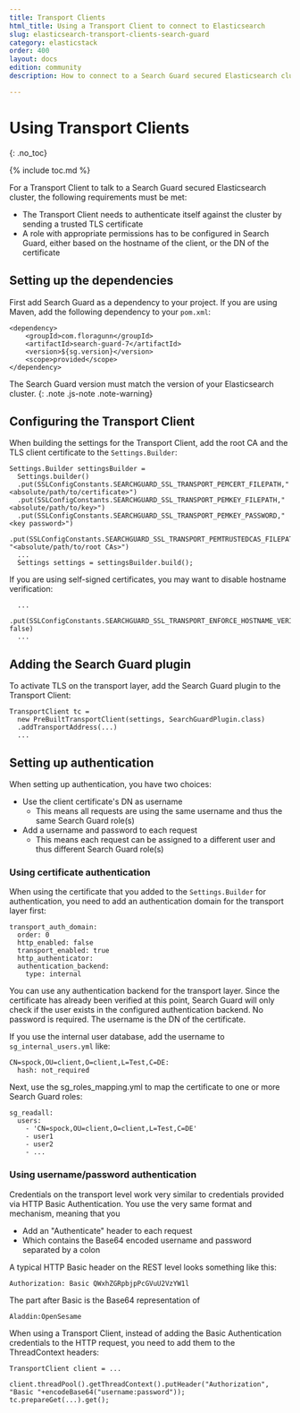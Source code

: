 ```yaml
---
title: Transport Clients
html_title: Using a Transport Client to connect to Elasticsearch
slug: elasticsearch-transport-clients-search-guard
category: elasticstack
order: 400
layout: docs
edition: community
description: How to connect to a Search Guard secured Elasticsearch cluster using a Transport Client.

---
```

<!---
Copryight 2016-2017 floragunn GmbH
-->

# Using Transport Clients
{: .no_toc}

{% include toc.md %}

For a Transport Client to talk to a Search Guard secured Elasticsearch cluster, the following requirements must be met:

* The Transport Client needs to authenticate itself against the cluster by sending a trusted TLS certificate
* A role with appropriate permissions has to be configured in Search Guard, either based on the hostname of the client, or the DN of the certificate

## Setting up the dependencies

First add Search Guard as a dependency to your project. If you are using Maven, add the following dependency to your `pom.xml`: 

```
<dependency>
    <groupId>com.floragunn</groupId>
    <artifactId>search-guard-7</artifactId>
    <version>${sg.version}</version>
    <scope>provided</scope>
</dependency>
```     

The Search Guard version must match the version of your Elasticsearch cluster. 
{: .note .js-note .note-warning}
    
## Configuring the Transport Client

When building the settings for the Transport Client, add the root CA and the TLS client certificate to the `Settings.Builder`:

```
Settings.Builder settingsBuilder = 
  Settings.builder()
  .put(SSLConfigConstants.SEARCHGUARD_SSL_TRANSPORT_PEMCERT_FILEPATH,"<absolute/path/to/certificate>")
  .put(SSLConfigConstants.SEARCHGUARD_SSL_TRANSPORT_PEMKEY_FILEPATH,"<absolute/path/to/key>")
  .put(SSLConfigConstants.SEARCHGUARD_SSL_TRANSPORT_PEMKEY_PASSWORD,"<key password>")
  .put(SSLConfigConstants.SEARCHGUARD_SSL_TRANSPORT_PEMTRUSTEDCAS_FILEPATH, "<absolute/path/to/root CAs>")
  ...
  Settings settings = settingsBuilder.build();
```     

If you are using self-signed certificates, you may want to disable hostname verification:

```
  ...
  .put(SSLConfigConstants.SEARCHGUARD_SSL_TRANSPORT_ENFORCE_HOSTNAME_VERIFICATION, false)
  ...

```     

## Adding the Search Guard plugin

To activate TLS on the transport layer, add the Search Guard plugin to the Transport Client:

```
TransportClient tc = 
  new PreBuiltTransportClient(settings, SearchGuardPlugin.class)
  .addTransportAddress(...)
  ...
```  

## Setting up authentication

When setting up authentication, you have two choices:

* Use the client certificate's DN as username
  * This means all requests are using the same username and thus the same Search Guard role(s)
* Add a username and password to each request
  * This means each request can be assigned to a different user and thus different Search Guard role(s)

  
### Using certificate authentication

When using the certificate that you added to the `Settings.Builder` for authentication, you need to add an authentication domain for the transport layer first:

```
transport_auth_domain:
  order: 0
  http_enabled: false
  transport_enabled: true  
  http_authenticator:
  authentication_backend:
    type: internal     
```  

You can use any authentication backend for the transport layer. Since the certificate has already been verified at this point, Search Guard will only check if the user exists in the configured authentication backend. No password is required. The username is the DN of the certificate.

If you use the internal user database, add the username to `sg_internal_users.yml` like:

```
CN=spock,OU=client,O=client,L=Test,C=DE:
  hash: not_required
``` 

Next, use the sg_roles_mapping.yml to map the certificate to one or more Search Guard roles:

```
sg_readall:
  users:
    - 'CN=spock,OU=client,O=client,L=Test,C=DE'
    - user1
    - user2
    - ...
```

### Using username/password authentication

Credentials on the transport level work very similar to credentials provided via HTTP Basic Authentication. You use the very same format and mechanism, meaning that you

* Add an "Authenticate" header to each request
* Which contains the Base64 encoded username and password separated by a colon

A typical HTTP Basic header on the REST level looks something like this:

```
Authorization: Basic QWxhZGRpbjpPcGVuU2VzYW1l
```

The part after Basic is the Base64 representation of

```
Aladdin:OpenSesame
```

When using a Transport Client, instead of adding the Basic Authentication credentials to the HTTP request, you need to add them to the ThreadContext headers:

```
TransportClient client = ...

client.threadPool().getThreadContext().putHeader("Authorization", "Basic "+encodeBase64("username:password"));
tc.prepareGet(...).get();
```